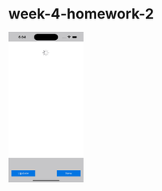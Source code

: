 # week-4-homework-2
<img src="https://github.com/Protein-Swift-Bootcamp/week-4-homework-2-aliberkayberber/blob/main/png1.png" width="150" height="300"/>
